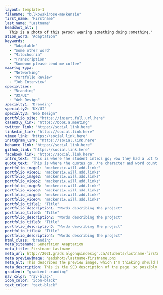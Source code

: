```yaml
---
layout: template-1
filename: "bulkowskirose-mackenzie" 
first_name: "Firstname"
last_name: "Lastname"
headshot_alt: |
  This is a photo of this person wearing something doing something."
ation_word: "Adaptation"
keywords:
  - "Adaptable"
  - "Some other word"
  - "Mitochodria"
  - "Transcription"
  - "Someone please send me coffee"
meeting_type:
  - "Networking"
  - "Portfolio Review"
  - "Job Interview"
specialties:
  - "Branding"
  - "UX/UI"
  - "Web Design"
specialty1: "Branding"
specialty2: "UX/UI"
specialty3: "Web Design"
portfolio_site: "https://insert.full.url.here"
calendly_link: "https://book.a.meeting"
twitter_link: "https://social.link.here"
linkedin_link: "https://social.link.here"
vimeo_link: "https://social.link.here"
instagram_link: "https://social.link.here"
behance_link: "https://social.link.here"
github_link: "https://social.link.here"
facebook_link: "https://social.link.here"
intro_text: "This is where the student intros go; wow they had a lot to say."
quote_text: "This is where the quotes go. Are character and word count different?"
portfolio_image1: "mackenzie.will.add.links"
portfolio_video1: "mackenzie.will.add.links"
portfolio_image2: "mackenzie.will.add.links"
portfolio_video2: "mackenzie.will.add.links"
portfolio_image3: "mackenzie.will.add.links"
portfolio_video3: "mackenzie.will.add.links"
portfolio_image4: "mackenzie.will.add.links"
portfolio_video4: "mackenzie.will.add.links"
portfolio_title1: "Title"
portfolio_description1: "Words describing the project"
portfolio_title2: "Title"
portfolio_description2: "Words describing the project"
portfolio_title3: "Title"
portfolio_description3: "Words describing the project"
portfolio_title4: "Title"
portfolio_description4: "Words describing the project"
html_class: "branding"
meta_sitename: Generation Adaptation
meta_title: Firstname Lastname
meta_url: http://2021.grads.algonquindesign.ca/students/lastname-firstname/
meta_previewimage: headshots/lastname-firstname.png
meta_alt: This describes the preview image, which I'm thinking should be the headshots.
meta_description: This is the SEO description of the page, so possibly introduce the student?
gradient: "gradient-branding"
nav_color: "nav-black"
icon_color: "icon-black"
text_color: "text-black"
---
```

